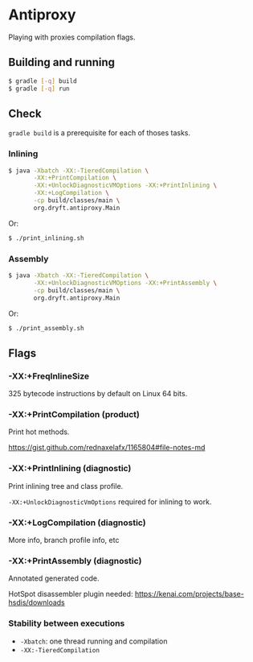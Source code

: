 # Antiproxy

Playing with proxies compilation flags.

## Building and running

```bash
$ gradle [-q] build
$ gradle [-q] run
```

## Check

`gradle build` is a prerequisite for each of thoses tasks.

### Inlining

```bash
$ java -Xbatch -XX:-TieredCompilation \
       -XX:+PrintCompilation \
       -XX:+UnlockDiagnosticVMOptions -XX:+PrintInlining \
       -XX:+LogCompilation \
       -cp build/classes/main \
       org.dryft.antiproxy.Main
```

Or:
```bash
$ ./print_inlining.sh
```

### Assembly

```bash
$ java -Xbatch -XX:-TieredCompilation \
       -XX:+UnlockDiagnosticVMOptions -XX:+PrintAssembly \
       -cp build/classes/main \
       org.dryft.antiproxy.Main
```

Or:
```bash
$ ./print_assembly.sh
```

## Flags

### -XX:+FreqInlineSize

325 bytecode instructions by default on Linux 64 bits.

### -XX:+PrintCompilation (product)

Print hot methods.

https://gist.github.com/rednaxelafx/1165804#file-notes-md

### -XX:+PrintInlining (diagnostic)

Print inlining tree and class profile.

`-XX:+UnlockDiagnosticVmOptions` required for inlining to work.

### -XX:+LogCompilation (diagnostic)

More info, branch profile info, etc

### -XX:+PrintAssembly (diagnostic)

Annotated generated code.

HotSpot disassembler plugin needed: https://kenai.com/projects/base-hsdis/downloads

### Stability between executions

* `-Xbatch`: one thread running and compilation
* `-XX:-TieredCompilation`
